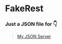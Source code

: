# FakeRest
### Just a JSON file for 👇

> [My JSON Server](https://my-json-server.typicode.com/faixan786/FakeRest)
